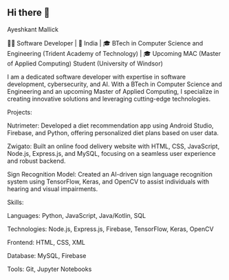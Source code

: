 ## Hi there 👋

Ayeshkant Mallick

👨‍💻 Software Developer | 📍 India | 🎓 BTech in Computer Science and Engineering (Trident Academy of Technology) | 🎓 Upcoming MAC (Master of Applied Computing) Student (University of Windsor)

I am a dedicated software developer with expertise in software development, cybersecurity, and AI. With a BTech in Computer Science and Engineering and an upcoming Master of Applied Computing, I specialize in creating innovative solutions and leveraging cutting-edge technologies.

Projects:

Nutrimeter: Developed a diet recommendation app using Android Studio, Firebase, and Python, offering personalized diet plans based on user data.

Zwigato: Built an online food delivery website with HTML, CSS, JavaScript, Node.js, Express.js, and MySQL, focusing on a seamless user experience and robust backend.

Sign Recognition Model: Created an AI-driven sign language recognition system using TensorFlow, Keras, and OpenCV to assist individuals with hearing and visual impairments.

Skills:

Languages: Python, JavaScript, Java/Kotlin, SQL

Technologies: Node.js, Express.js, Firebase, TensorFlow, Keras, OpenCV

Frontend: HTML, CSS, XML

Database: MySQL, Firebase

Tools: Git, Jupyter Notebooks
